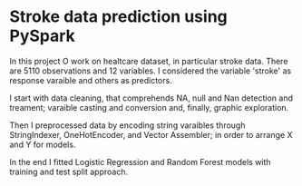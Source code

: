 # Stroke data prediction using PySpark

In this project O work on healtcare dataset, in particular stroke data. There are 5110 observations and 12 variables. I considered the variable 'stroke' as response varaible and others as predictors.

I start with data cleaning, that comprehends NA, null and Nan detection and treament; varaible casting and conversion and, finally, graphic exploration.

Then I preprocessed data by encoding string varaibles through StringIndexer, OneHotEncoder, and Vector Assembler; in order to arrange X and Y for models.

In the end I fitted Logistic Regression and Random Forest models with training and test split approach.
